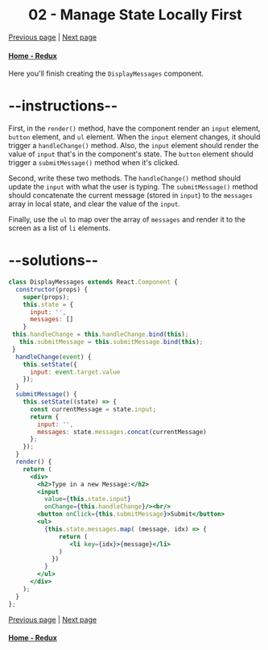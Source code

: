 # <center>02 - Manage State Locally First</center>

[Previous page](01-getting-started-with-react-redux.md) | [Next page](03-extract-state-logic-to-redux.md)

#### [Home - Redux](./README.md)



Here you'll finish creating the `DisplayMessages` component.

# --instructions--

First, in the `render()` method, have the component render an `input` element, `button` element, and `ul` element. When the `input` element changes, it should trigger a `handleChange()` method. Also, the `input` element should render the value of `input` that's in the component's state. The `button` element should trigger a `submitMessage()` method when it's clicked.

Second, write these two methods. The `handleChange()` method should update the `input` with what the user is typing. The `submitMessage()` method should concatenate the current message (stored in `input`) to the `messages` array in local state, and clear the value of the `input`.

Finally, use the `ul` to map over the array of `messages` and render it to the screen as a list of `li` elements.

# --solutions--

```jsx
class DisplayMessages extends React.Component {
  constructor(props) {
    super(props);
    this.state = {
      input: '',
      messages: []
    }
 this.handleChange = this.handleChange.bind(this);
   this.submitMessage = this.submitMessage.bind(this);
 }
  handleChange(event) {
    this.setState({
      input: event.target.value
    });
  }
  submitMessage() {
    this.setState((state) => {
      const currentMessage = state.input;
      return {
        input: '',
        messages: state.messages.concat(currentMessage)
      };  
    });
  }
  render() {
    return (
      <div>
        <h2>Type in a new Message:</h2>
        <input
          value={this.state.input}
          onChange={this.handleChange}/><br/>
        <button onClick={this.submitMessage}>Submit</button>
        <ul>
          {this.state.messages.map( (message, idx) => {
              return (
                 <li key={idx}>{message}</li>
              )
            })
          }
        </ul>
      </div>
    );
  }
};
```



[Previous page](01-getting-started-with-react-redux.md) | [Next page](03-extract-state-logic-to-redux.md)

#### [Home - Redux](./README.md)